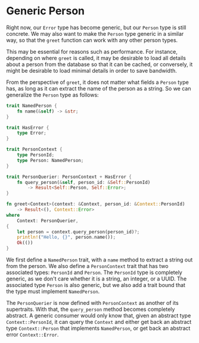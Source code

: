 # Generic Person

Right now, our `Error` type has become generic, but our `Person` type is
still concrete. We may also want to make the `Person` type generic in a
similar way, so that the `greet` function can work with any other
person types.

This may be essential for reasons such as performance. For instance,
depending on where `greet` is called, it may be desirable to load
all details about a person from the database so that it can be
cached, or conversely, it might be desirable to load minimal details in order to
save bandwidth.

From the perspective of `greet`, it does not matter what fields a `Person`
type has, as long as it can extract the name of the person as a string.
So we can generalize the `Person` type as follows:

```rust
trait NamedPerson {
    fn name(&self) -> &str;
}

trait HasError {
    type Error;
}

trait PersonContext {
    type PersonId;
    type Person: NamedPerson;
}

trait PersonQuerier: PersonContext + HasError {
    fn query_person(&self, person_id: &Self::PersonId)
        -> Result<Self::Person, Self::Error>;
}

fn greet<Context>(context: &Context, person_id: &Context::PersonId)
    -> Result<(), Context::Error>
where
    Context: PersonQuerier,
{
    let person = context.query_person(person_id)?;
    println!("Hello, {}", person.name());
    Ok(())
}
```

We first define a `NamedPerson` trait, with a `name` method to extract a string
out from the person. We also define a `PersonContext` trait that has two
associated types: `PersonId` and `Person`. The `PersonId` type is completely
generic, as we don't care whether it is a string, an integer, or a UUID.
The associated type `Person` is also generic, but we also add a trait bound
that the type must implement `NamedPerson`.

The `PersonQuerier` is now defined with `PersonContext` as another of its
supertraits. With that, the `query_person` method becomes completely abstract.
A generic consumer would only know that, given an abstract type
`Context::PersonId`, it can query the `Context` and either get back an abstract
type `Context::Person` that implements `NamedPerson`, or get back an abstract
error `Context::Error`.
